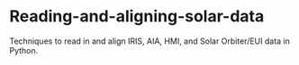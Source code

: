 # Reading-and-aligning-solar-data

Techniques to read in and align IRIS, AIA, HMI, and Solar Orbiter/EUI data in Python.
